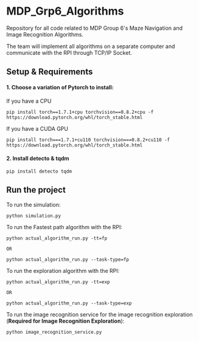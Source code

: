 # MDP_Grp6_Algorithms

Repository for all code related to MDP Group 6's Maze Navigation and Image Recognition Algorithms.

The team will implement all algorithms on a separate computer and communicate with the RPI through TCP/IP Socket.

## Setup & Requirements

#### 1. Choose a variation of Pytorch to install:

If you have a CPU

```
pip install torch==1.7.1+cpu torchvision==0.8.2+cpu -f https://download.pytorch.org/whl/torch_stable.html
```

If you have a CUDA GPU

```
pip install torch===1.7.1+cu110 torchvision===0.8.2+cu110 -f https://download.pytorch.org/whl/torch_stable.html
```

#### 2. Install detecto & tqdm

```
pip install detecto tqdm
```

## Run the project

To run the simulation:

```
python simulation.py
```

To run the Fastest path algorithm with the RPI:

```
python actual_algorithm_run.py -tt=fp

OR

python actual_algorithm_run.py --task-type=fp
```

To run the exploration algorithm with the RPI:

```
python actual_algorithm_run.py -tt=exp

OR

python actual_algorithm_run.py --task-type=exp
```

To run the image recognition service for the image recognition exploration (**Required for Image Recognition
Exploration**):

```
python image_recognition_service.py
```